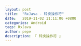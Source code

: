 ```yaml
---
layout: post
title:  "RxJava - 转换操作符"
date:   2019-11-02 11:11:00 +0800
categories: Android
tags: RxJava
author: pepe
description: 『 转换操作符 』
---
```





